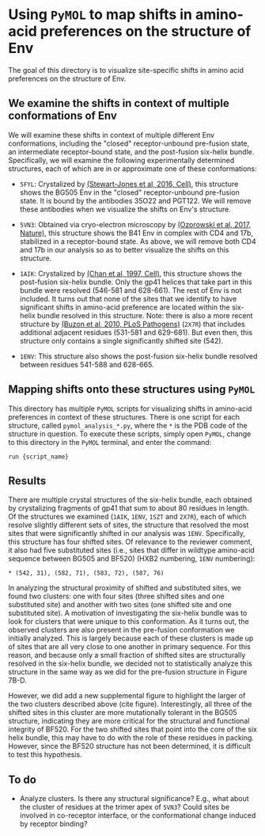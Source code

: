 # Using `PyMOL` to map shifts in amino-acid preferences on the structure of Env

The goal of this directory is to visualize site-specific shifts in amino acid preferences on the structure of Env.

## We examine the shifts in context of multiple conformations of Env

We will examine these shifts in context of multiple different Env conformations, including the "closed" receptor-unbound pre-fusion state, an intermediate receptor-bound state, and the post-fusion six-helix bundle. Specifically, we will examine the following experimentally determined structures, each of which are in or approximate one of these conformations:

* `5FYL`: Crystalized by [(Stewart-Jones et al, 2016, Cell)](https://doi.org/10.1016/j.cell.2016.04.010), this structure shows the BG505 Env in the "closed" receptor-unbound pre-fusion state. It is bound by the antibodies 35O22 and PGT122. We will remove these antibodies when we visualize the shifts on Env's structure.

* `5VN3`: Obtained via cryo-electron microscopy by [(Ozorowski et al, 2017, Nature)](https://doi.org/10.1038/nature23010), this structure shows the B41 Env in complex with CD4 and 17b, stabilized in a receptor-bound state. As above, we will remove both CD4 and 17b in our analysis so as to better visualize the shifts on this structure.

* `1AIK`: Crystalized by [(Chan et al, 1997, Cell)](https://www.sciencedirect.com/science/article/pii/S0092867400802056), this structure shows the post-fusion six-helix bundle. Only the gp41 helices that take part in this bundle were resolved (546-581 and 628-661). The rest of Env is not included. It turns out that none of the sites that we identify to have significant shifts in amino-acid preference are located within the six-helix bundle resolved in this structure. Note: there is also a more recent structure by [(Buzon et al, 2010, PLoS Pathogens)](https://doi.org/10.1371/journal.ppat.1000880) (`2X7R`) that includes additional adjacent residues (531-581 and 629-681). But even then, this structure only contains a single significantly shifted site (542).

* `1ENV`: This structure also shows the post-fusion six-helix bundle resolved between residues 541-588 and 628-665.

## Mapping shifts onto these structures using `PyMOL`

This directory has multiple `PyMOL` scripts for visualizing shifts in amino-acid preferences in context of these structures. There is one script for each structure, called `pymol_analysis_*.py`, where the `*` is the PDB code of the structure in question. To execute these scripts, simply open `PyMOL`, change to this directory in the `PyMOL` terminal, and enter the command:

    run {script_name}

## Results

There are multiple crystal structures of the six-helix bundle, each obtained by crystalizing fragments of gp41 that sum to about 80 residues in length. Of the structures we examined (`1AIK`, `1ENV`, `1SZT` and `2X7R`), each of which resolve slightly different sets of sites, the structure that resolved the most sites that were significantly shifted in our analysis was `1ENV`. Specifically, this structure has four shifted sites. Of relevance to the reviewer comment, it also had five substituted sites (i.e., sites that differ in wildtype amino-acid sequence between BG505 and BF520) (HXB2 numbering, `1ENV` numbering):

    * (542, 31), (582, 71), (583, 72), (587, 76)

In analyzing the structural proximity of shifted and substituted sites, we found two clusters: one with four sites (three shifted sites and one substituted site) and another with two sites (one shifted site and one substituted site). A motivation of investigating the six-helix bundle was to look for clusters that were unique to this conformation. As it turns out, the observed clusters are also present in the pre-fusion conformation we initially analyzed. This is largely because each of these clusters is made up of sites that are all very close to one another in primary sequence. For this reason, and because only a small fraction of shifted sites are structurally resolved in the six-helix bundle, we decided not to statistically analyze this structure in the same way as we did for the pre-fusion structure in Figure 7B-D.

However, we did add a new supplemental figure to highlight the larger of the two clusters described above (cite figure). Interestingly, all three of the shifted sites in this cluster are more mutationally tolerant in the BG505 structure, indicating they are more critical for the structural and functional integrity of BF520. For the two shifted sites that point into the core of the six helix bundle, this may have to do with the role of these residues in packing. However, since the BF520 structure has not been determined, it is difficult to test this hypothesis.

## To do

* Analyze clusters. Is there any structural significance? E.g., what about the cluster of residues at the trimer apex of `5VN3`? Could sites be involved in co-receptor interface, or the conformational change induced by receptor binding?

